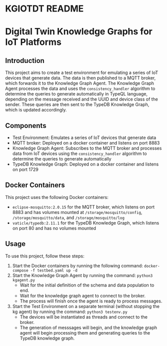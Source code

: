 # KGIOTDT README
# Digital Twin Knowledge Graphs for IoT Platforms

## Introduction

This project aims to create a test environment for emulating a series of IoT devices that generate data. The data is then published to a MQTT broker, which forwards it to the Knowledge Graph Agent. The Knowledge Graph Agent processes the data and uses the `consistency_handler` algorithm to determine the queries to generate automatically in TypeQL language, depending on the message received and the UUID and device class of the sender. These queries are then sent to the TypeDB Knowledge Graph, which is updated accordingly.

## Components

- Test Environment: Emulates a series of IoT devices that generate data
- MQTT broker: Deployed on a docker container and listens on port 8883
- Knowledge Graph Agent: Subscribes to the MQTT broker and processes data from IoT devices using the `consistency_handler` algorithm to determine the queries to generate automatically
- TypeDB Knowledge Graph: Deployed on a docker container and listens on port 1729

## Docker Containers

This project uses the following Docker containers:

- `eclipse-mosquitto:2.0.15` for the MQTT broker, which listens on port 8883 and has volumes mounted at `/storage/mosquitto/config`, `/storage/mosquitto/data`, and `/storage/mosquitto/log`
- `vaticle/typedb:2.11.1` for the TypeDB Knowledge Graph, which listens on port 80 and has no volumes mounted

## Usage

To use this project, follow these steps:

1. Start the Docker containers by running the following command: `docker-compose -f testbed.yaml up -d`
2. Start the Knowledge Graph Agent by running the command: `python3 kgagent.py`
    - Wait for the initial definition of the schema and data population to end. 
    - Wait for the knowledge graph agent to connect to the broker. 
    - The process will finish once the agent is ready to process messages. 
3. Start the Test Environment on a separate terminal (without stopping the kg agent) by running the command: `python3 testenv.py`
    - The devices will be instantiated as threads and connect to the broker. 
    - The generation of messsages will begin, and the knowledge graph agent will begin processing them and generating queries to the TypeDB knowledge graph.